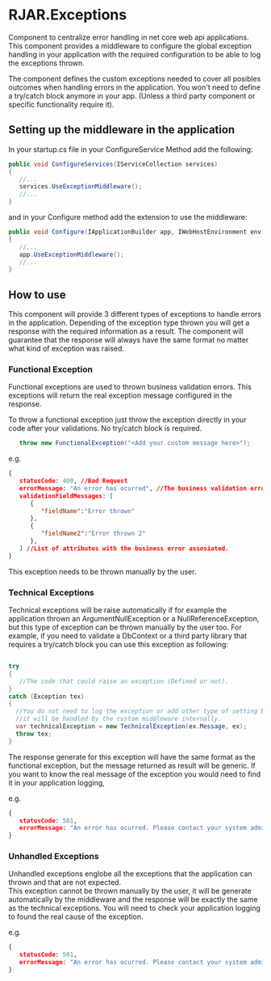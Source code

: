 # RJAR.Exceptions

Component to centralize error handling in net core web api applications. This component provides a middleware to configure the global exception handling in your application with the required configuration to be able to log the exceptions thrown.

The component defines the custom exceptions needed to cover all posibles outcomes when handling errors in the application. You won't need to define a try/catch block anymore in your app. (Unless a third party component or specific functionality require it).

## Setting up the middleware in the application

In your startup.cs file in your ConfigureService Method add the following:

``` csharp
public void ConfigureServices(IServiceCollection services)
{
   //...
   services.UseExceptionMiddleware();
   //...
}
```

and in your Configure method add the extension to use the middleware:

``` csharp
public void Configure(IApplicationBuilder app, IWebHostEnvironment env)
{
   //...
   app.UseExceptionMiddleware();
   //...
}
```

## How to use

This component will provide 3 different types of exceptions to handle errors in the application. Depending of the exception type thrown you will get a response with the required information as a result. The component will guarantee that the response will always have the same format no matter what kind of exception was raised.

### Functional Exception

Functional exceptions are used to thrown business validation errors. This exceptions will return the real exception message configured in the response.

To throw a functional exception just throw the exception directly in your code after your validations. No try/catch block is required.

``` csharp
   throw new FunctionalException("<Add your custom message here>");
```

e.g.

``` json
{
   statusCode: 400, //Bad Request
   errorMessage: "An error has ocurred", //The business validation error defined.
   validationFieldMessages: [
      {
         "fieldName":"Error thrown"
      },
      {
         "fieldName2":"Error thrown 2"
      },
   ] //List of attributes with the business error assosiated.
}
```

This exception needs to be thrown manually by the user.

### Technical Exceptions

Technical exceptions will be raise automatically if for example the application thrown an ArgumentNullException or a NullReferenceException, but this type of exception can be thrown manually by the user too. For example, if you need to validate a DbContext or a third party library that requires a try/catch block you can use this exception as following:

``` csharp

try
{
   //The code that could raise an exception (Defined or not).
}
catch (Exception tex)
{
  //You do not need to log the exception or add other type of setting because
  //it will be handled by the custom middleware internally.
  var technicalException = new TechnicalException(ex.Message, ex);
  throw tex;
}
```

The response generate for this exception will have the same format as the functional exception, but the message returned as result will be generic. If you want to know the real message of the exception you would need to find it in your application logging,

e.g.

``` json
{
   statusCode: 501,
   errorMessage: "An error has ocurred. Please contact your system administrator for further details."
}
```

### Unhandled Exceptions

Unhandled exceptions englobe all the exceptions that the application can thrown and that are not expected.  
This exception cannot be thrown manually by the user, it will be generate automatically by the middleware and the response will be exactly the same as the technical exceptions. You will need to check your application logging to found the real cause of the exception.

e.g.

``` json
{
   statusCode: 501,
   errorMessage: "An error has ocurred. Please contact your system administrator for further details."
}
```
